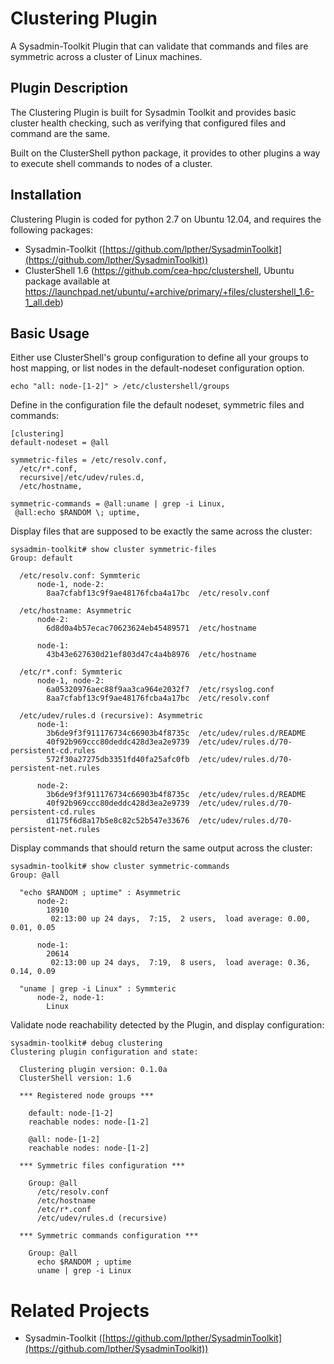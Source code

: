# Clustering Plugin #

A Sysadmin-Toolkit Plugin that can validate that commands and files are symmetric across a cluster of Linux machines.

## Plugin Description ##

The Clustering Plugin is built for Sysadmin Toolkit and provides basic cluster health checking, such as verifying that configured files and command are the same.

Built on the ClusterShell python package, it provides to other plugins a way to execute shell commands to nodes of a cluster.

## Installation ##

Clustering Plugin is coded for python 2.7 on Ubuntu 12.04, and requires the following packages:

- Sysadmin-Toolkit ([https://github.com/lpther/SysadminToolkit](https://github.com/lpther/SysadminToolkit))
- ClusterShell 1.6 (https://github.com/cea-hpc/clustershell, Ubuntu package available at https://launchpad.net/ubuntu/+archive/primary/+files/clustershell_1.6-1_all.deb)

## Basic Usage ##

Either use ClusterShell's group configuration to define all your groups to host mapping, or list nodes in the default-nodeset configuration option.

    echo "all: node-[1-2]" > /etc/clustershell/groups

Define in the configuration file the default nodeset, symmetric files and commands:

    [clustering]
    default-nodeset = @all
    
    symmetric-files = /etc/resolv.conf,
      /etc/r*.conf,
      recursive|/etc/udev/rules.d,
      /etc/hostname,
    
    symmetric-commands = @all:uname | grep -i Linux,
     @all:echo $RANDOM \; uptime,

Display files that are supposed to be exactly the same across the cluster:

    sysadmin-toolkit# show cluster symmetric-files
	Group: default

	  /etc/resolv.conf: Symmteric
	      node-1, node-2:
	        8aa7cfabf13c9f9ae48176fcba4a17bc  /etc/resolv.conf
	
	  /etc/hostname: Asymmetric
	      node-2:
	        6d8d0a4b57ecac70623624eb45489571  /etc/hostname
	
	      node-1:
	        43b43e627630d21ef803d47c4a4b8976  /etc/hostname
	
	  /etc/r*.conf: Symmteric
	      node-1, node-2:
	        6a05320976aec88f9aa3ca964e2032f7  /etc/rsyslog.conf
	        8aa7cfabf13c9f9ae48176fcba4a17bc  /etc/resolv.conf
	
	  /etc/udev/rules.d (recursive): Asymmetric
	      node-1:
	        3b6de9f3f911176734c66903b4f8735c  /etc/udev/rules.d/README
	        40f92b969ccc80deddc428d3ea2e9739  /etc/udev/rules.d/70-persistent-cd.rules
	        572f30a27275db3351fd40fa25afc0fb  /etc/udev/rules.d/70-persistent-net.rules
	
	      node-2:
	        3b6de9f3f911176734c66903b4f8735c  /etc/udev/rules.d/README
	        40f92b969ccc80deddc428d3ea2e9739  /etc/udev/rules.d/70-persistent-cd.rules
	        d1175f6d8a17b5e8c82c52b547e33676  /etc/udev/rules.d/70-persistent-net.rules

Display commands that should return the same output across the cluster:

    sysadmin-toolkit# show cluster symmetric-commands
    Group: @all
    
      "echo $RANDOM ; uptime" : Asymmetric
          node-2:
            18910
             02:13:00 up 24 days,  7:15,  2 users,  load average: 0.00, 0.01, 0.05
    
          node-1:
            20614
             02:13:00 up 24 days,  7:19,  8 users,  load average: 0.36, 0.14, 0.09
    
      "uname | grep -i Linux" : Symmteric
          node-2, node-1:
            Linux

Validate node reachability detected by the Plugin, and display configuration:

    sysadmin-toolkit# debug clustering
    Clustering plugin configuration and state:
    
      Clustering plugin version: 0.1.0a
      ClusterShell version: 1.6
    
      *** Registered node groups ***
    
        default: node-[1-2]
        reachable nodes: node-[1-2]
    
        @all: node-[1-2]
        reachable nodes: node-[1-2]
    
      *** Symmetric files configuration ***
    
        Group: @all
          /etc/resolv.conf
          /etc/hostname
          /etc/r*.conf
          /etc/udev/rules.d (recursive)
    
      *** Symmetric commands configuration ***
    
        Group: @all
          echo $RANDOM ; uptime
          uname | grep -i Linux

# Related Projects #

- Sysadmin-Toolkit ([https://github.com/lpther/SysadminToolkit](https://github.com/lpther/SysadminToolkit))